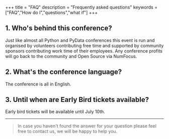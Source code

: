 +++
title = "FAQ"
description = "Frequently asked questions"
keywords = ["FAQ","How do I","questions","what if"]
+++


## 1. Who's behind this conference?

Just like almost all Python and PyData conferences this event is run and organised by volunteers contributing free time and supported by community sponsors contributing work time of their employees. Any conference profits will go back to the community and Open Source via NumFocus.

## 2. What's the conference language?

The conference is all in English.

## 3. Until when are Early Bird tickets available?
Early bird tickets will be available until July 10th.

---

> In case you haven't found the answer for your question please feel free to contact us, we will be happy to help you.
